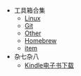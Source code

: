 - 工具箱合集
  - [Linux](tools/linux.md)
  - [Git](tools/git.md)
  - [Other](tools/tools.md)
  - [Homebrew](tools/homebrew.md)
  - [item](tools/item2.md)
- 杂七杂八
  - [Kindle电子书下载](other/kindle.md)
